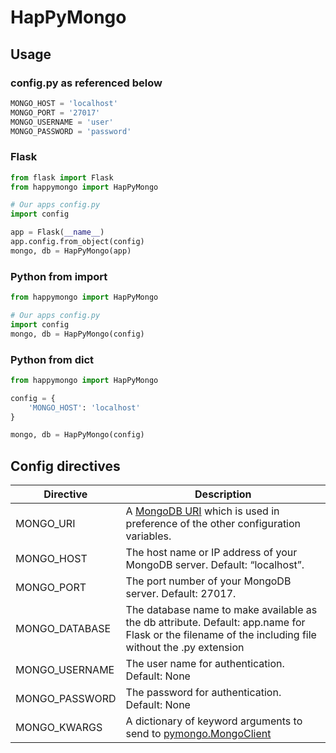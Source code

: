 # HapPyMongo

## Usage

### config.py as referenced below

```python
MONGO_HOST = 'localhost'
MONGO_PORT = '27017'
MONGO_USERNAME = 'user'
MONGO_PASSWORD = 'password'
```

### Flask

```python
from flask import Flask
from happymongo import HapPyMongo

# Our apps config.py
import config

app = Flask(__name__)
app.config.from_object(config)
mongo, db = HapPyMongo(app)
```

### Python from import

```python
from happymongo import HapPyMongo

# Our apps config.py
import config
mongo, db = HapPyMongo(config)
```

### Python from dict

```python
from happymongo import HapPyMongo

config = {
    'MONGO_HOST': 'localhost'
}

mongo, db = HapPyMongo(config)
```

## Config directives

| Directive      | Description |
| -------------- | ----------- |
| MONGO_URI      | A [MongoDB URI](http://www.mongodb.org/display/DOCS/Connections#Connections-StandardConnectionStringFormat) which is used in preference of the other configuration variables. |
| MONGO_HOST     | The host name or IP address of your MongoDB server. Default: “localhost”. |
| MONGO_PORT     | The port number of your MongoDB server. Default: 27017. |
| MONGO_DATABASE | The database name to make available as the db attribute. Default: app.name for Flask or the filename of the including file without the .py extension |
| MONGO_USERNAME | The user name for authentication. Default: None |
| MONGO_PASSWORD | The password for authentication. Default: None |
| MONGO_KWARGS   | A dictionary of keyword arguments to send to [pymongo.MongoClient](http://api.mongodb.org/python/current/api/pymongo/mongo_client.html) |